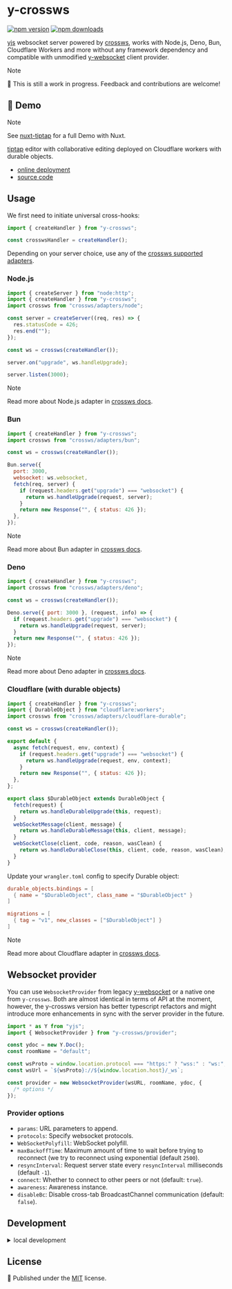 # y-crossws

<!-- automd:badges color=yellow -->

[![npm version](https://img.shields.io/npm/v/y-crossws?color=yellow)](https://npmjs.com/package/y-crossws)
[![npm downloads](https://img.shields.io/npm/dm/y-crossws?color=yellow)](https://npm.chart.dev/y-crossws)

<!-- /automd -->

[yjs](https://docs.yjs.dev/) websocket server powered by [crossws](https://crossws.unjs.io/), works with Node.js, Deno, Bun, Cloudflare Workers and more without any framework dependency and compatible with unmodified [y-websocket](https://github.com/yjs/y-websocket) client provider.

> [!NOTE]
> 🚧 This is still a work in progress. Feedback and contributions are welcome!

## 🍿 Demo

> [!NOTE]
> See [nuxt-tiptap](https://github.com/pi0/nuxt-tiptap) for a full Demo with Nuxt.

[tiptap](https://tiptap.dev/) editor with collaborative editing deployed on Cloudflare workers with durable objects.

- [online deployment](https://y-crossws.pi0.workers.dev/tiptap/)
- [source code](./playground/)

## Usage

We first need to initiate universal cross-hooks:

```js
import { createHandler } from "y-crossws";

const crosswsHandler = createHandler();
```

Depending on your server choice, use any of the [crossws supported adapters](https://crossws.unjs.io/adapters).

### Node.js

```js
import { createServer } from "node:http";
import { createHandler } from "y-crossws";
import crossws from "crossws/adapters/node";

const server = createServer((req, res) => {
  res.statusCode = 426;
  res.end("");
});

const ws = crossws(createHandler());

server.on("upgrade", ws.handleUpgrade);

server.listen(3000);
```

> [!NOTE]
> Read more about Node.js adapter in [crossws docs](https://crossws.unjs.io/adapters/node).

### Bun

```js
import { createHandler } from "y-crossws";
import crossws from "crossws/adapters/bun";

const ws = crossws(createHandler());

Bun.serve({
  port: 3000,
  websocket: ws.websocket,
  fetch(req, server) {
    if (request.headers.get("upgrade") === "websocket") {
      return ws.handleUpgrade(request, server);
    }
    return new Response("", { status: 426 });
  },
});
```

> [!NOTE]
> Read more about Bun adapter in [crossws docs](https://crossws.unjs.io/adapters/bun).

### Deno

```js
import { createHandler } from "y-crossws";
import crossws from "crossws/adapters/deno";

const ws = crossws(createHandler());

Deno.serve({ port: 3000 }, (request, info) => {
  if (request.headers.get("upgrade") === "websocket") {
    return ws.handleUpgrade(request, server);
  }
  return new Response("", { status: 426 });
});
```

> [!NOTE]
> Read more about Deno adapter in [crossws docs](https://crossws.unjs.io/adapters/deno).

### Cloudflare (with durable objects)

```js
import { createHandler } from "y-crossws";
import { DurableObject } from "cloudflare:workers";
import crossws from "crossws/adapters/cloudflare-durable";

const ws = crossws(createHandler());

export default {
  async fetch(request, env, context) {
    if (request.headers.get("upgrade") === "websocket") {
      return ws.handleUpgrade(request, env, context);
    }
    return new Response("", { status: 426 });
  },
};

export class $DurableObject extends DurableObject {
  fetch(request) {
    return ws.handleDurableUpgrade(this, request);
  }
  webSocketMessage(client, message) {
    return ws.handleDurableMessage(this, client, message);
  }
  webSocketClose(client, code, reason, wasClean) {
    return ws.handleDurableClose(this, client, code, reason, wasClean);
  }
}
```

Update your `wrangler.toml` config to specify Durable object:

```toml
durable_objects.bindings = [
  { name = "$DurableObject", class_name = "$DurableObject" }
]

migrations = [
  { tag = "v1", new_classes = ["$DurableObject"] }
]
```

> [!NOTE]
> Read more about Cloudflare adapter in [crossws docs](https://crossws.unjs.io/adapters/cloudflare#durable-objects).

## Websocket provider

You can use `WebsocketProvider` from legacy [y-websocket](https://github.com/yjs/y-websocket) or a native one from `y-crossws`. Both are almost identical in terms of API at the moment, however, the y-crossws version has better typescript refactors and might introduce more enhancements in sync with the server provider in the future.

```js
import * as Y from "yjs";
import { WebsocketProvider } from "y-crossws/provider";

const ydoc = new Y.Doc();
const roomName = "default";

const wsProto = window.location.protocol === "https:" ? "wss:" : "ws:";
const wsUrl = `${wsProto}://${window.location.host}/_ws`;

const provider = new WebsocketProvider(wsURL, roomName, ydoc, {
  /* options */
});
```

### Provider options

- `params`: URL parameters to append.
- `protocols`: Specify websocket protocols.
- `WebSocketPolyfill`: WebSocket polyfill.
- `maxBackoffTime`: Maximum amount of time to wait before trying to reconnect (we try to reconnect using exponential (default `2500`).
- `resyncInterval`: Request server state every `resyncInterval` milliseconds (default `-1`).
- `connect`: Whether to connect to other peers or not (default: `true`).
- `awareness`: Awareness instance.
- `disableBc`: Disable cross-tab BroadcastChannel communication (default: `false`).

## Development

<details>

<summary>local development</summary>

- Clone this repository
- Install the latest LTS version of [Node.js](https://nodejs.org/en/)
- Enable [Corepack](https://github.com/nodejs/corepack) using `corepack enable`
- Install dependencies using `pnpm install`
- Build in stub mode using `pnpm build --stub`
- Run playgrounds with `pnpm dev:*` commands.

</details>

## License

💛 Published under the [MIT](https://github.com/pi0/y-crossws/blob/main/LICENSE) license.
